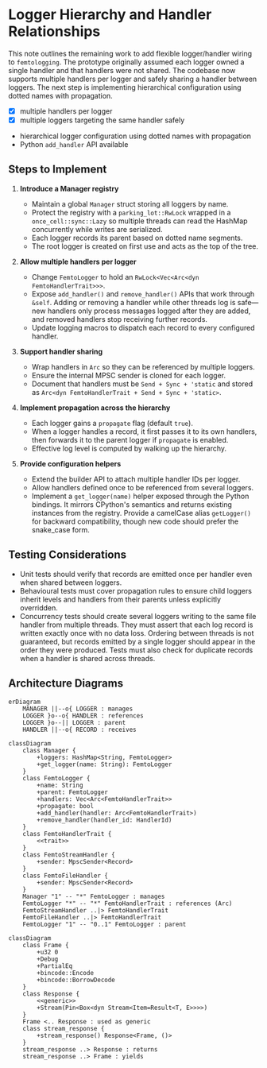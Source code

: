 # Logger Hierarchy and Handler Relationships

This note outlines the remaining work to add flexible logger/handler wiring to
`femtologging`. The prototype originally assumed each logger owned a single
handler and that handlers were not shared. The codebase now supports multiple
handlers per logger and safely sharing a handler between loggers. The next step
is implementing hierarchical configuration using dotted names with propagation.

- [x] multiple handlers per logger
- [x] multiple loggers targeting the same handler safely
- hierarchical logger configuration using dotted names with propagation
- Python `add_handler` API available

## Steps to Implement

1. **Introduce a Manager registry**

   - Maintain a global `Manager` struct storing all loggers by name.
   - Protect the registry with a `parking_lot::RwLock` wrapped in a
     `once_cell::sync::Lazy` so multiple threads can read the HashMap
     concurrently while writes are serialized.
   - Each logger records its parent based on dotted name segments.
   - The root logger is created on first use and acts as the top of the tree.

2. **Allow multiple handlers per logger**

   - Change `FemtoLogger` to hold an `RwLock<Vec<Arc<dyn FemtoHandlerTrait>>>`.
   - Expose `add_handler()` and `remove_handler()` APIs that work through
     `&self`. Adding or removing a handler while other threads log is safe—new
     handlers only process messages logged after they are added, and removed
     handlers stop receiving further records.
   - Update logging macros to dispatch each record to every configured handler.

3. **Support handler sharing**

   - Wrap handlers in `Arc` so they can be referenced by multiple loggers.
   - Ensure the internal MPSC sender is cloned for each logger.
   - Document that handlers must be `Send + Sync + 'static` and stored as
     `Arc<dyn FemtoHandlerTrait + Send + Sync + 'static>`.

4. **Implement propagation across the hierarchy**

   - Each logger gains a `propagate` flag (default `true`).
   - When a logger handles a record, it first passes it to its own handlers,
     then forwards it to the parent logger if `propagate` is enabled.
   - Effective log level is computed by walking up the hierarchy.

5. **Provide configuration helpers**

   - Extend the builder API to attach multiple handler IDs per logger.
   - Allow handlers defined once to be referenced from several loggers.
   - Implement a `get_logger(name)` helper exposed through the Python bindings.
     It mirrors CPython's semantics and returns existing instances from the
     registry. Provide a camelCase alias `getLogger()` for backward
     compatibility, though new code should prefer the snake_case form.

## Testing Considerations

- Unit tests should verify that records are emitted once per handler even when
  shared between loggers.
- Behavioural tests must cover propagation rules to ensure child loggers inherit
  levels and handlers from their parents unless explicitly overridden.
- Concurrency tests should create several loggers writing to the same file
  handler from multiple threads. They must assert that each log record is
  written exactly once with no data loss. Ordering between threads is not
  guaranteed, but records emitted by a single logger should appear in the order
  they were produced. Tests must also check for duplicate records when a
  handler is shared across threads.

## Architecture Diagrams

<!-- markdownlint-disable MD013 -->

```mermaid
erDiagram
    MANAGER ||--o{ LOGGER : manages
    LOGGER }o--o{ HANDLER : references
    LOGGER }o--|| LOGGER : parent
    HANDLER ||--o{ RECORD : receives
```

```mermaid
classDiagram
    class Manager {
        +loggers: HashMap<String, FemtoLogger>
        +get_logger(name: String): FemtoLogger
    }
    class FemtoLogger {
        +name: String
        +parent: FemtoLogger
        +handlers: Vec<Arc<FemtoHandlerTrait>>
        +propagate: bool
        +add_handler(handler: Arc<FemtoHandlerTrait>)
        +remove_handler(handler_id: HandlerId)
    }
    class FemtoHandlerTrait {
        <<trait>>
    }
    class FemtoStreamHandler {
        +sender: MpscSender<Record>
    }
    class FemtoFileHandler {
        +sender: MpscSender<Record>
    }
    Manager "1" -- "*" FemtoLogger : manages
    FemtoLogger "*" -- "*" FemtoHandlerTrait : references (Arc)
    FemtoStreamHandler ..|> FemtoHandlerTrait
    FemtoFileHandler ..|> FemtoHandlerTrait
    FemtoLogger "1" -- "0..1" FemtoLogger : parent
```

```mermaid
classDiagram
    class Frame {
        +u32 0
        +Debug
        +PartialEq
        +bincode::Encode
        +bincode::BorrowDecode
    }
    class Response {
        <<generic>>
        +Stream(Pin<Box<dyn Stream<Item=Result<T, E>>>>)
    }
    Frame <.. Response : used as generic
    class stream_response {
        +stream_response() Response<Frame, ()>
    }
    stream_response ..> Response : returns
    stream_response ..> Frame : yields
```

<!-- markdownlint-enable MD013 -->
